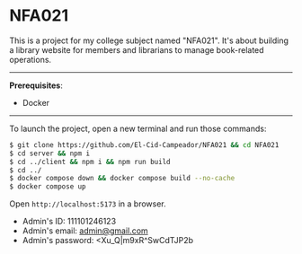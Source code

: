 # NFA021

This is a project for my college subject named "NFA021". It's about building a library website for members and librarians to manage book-related operations.

---

**Prerequisites**:

* Docker

---

To launch the project, open a new terminal and run those commands:

```bash
$ git clone https://github.com/El-Cid-Campeador/NFA021 && cd NFA021
$ cd server && npm i
$ cd ../client && npm i && npm run build
$ cd ../
$ docker compose down && docker compose build --no-cache
$ docker compose up
```

Open `http://localhost:5173` in a browser.

* Admin's ID: 111101246123
* Admin's email: admin@gmail.com
* Admin's password: <Xu_Q|m9xR^SwCdTJP2b
